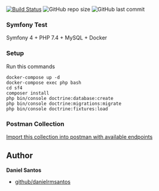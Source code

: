[![Build Status](https://travis-ci.com/danielrmsantos/symfony_test.svg?branch=master)](https://travis-ci.com/danielrmsantos/symfony_test)
![GitHub repo size](https://img.shields.io/github/repo-size/danielrmsantos/symfony_test)
![GitHub last commit](https://img.shields.io/github/last-commit/danielrmsantos/symfony_test)
### Symfony Test
Symfony 4 + PHP 7.4 + MySQL + Docker

### Setup
Run this commands
```
docker-compose up -d
docker-compose exec php bash
cd sf4
composer install
php bin/console doctrine:database:create
php bin/console doctrine:migrations:migrate
php bin/console doctrine:fixtures:load
```

### Postman Collection
[Import this collection into postman with available endpoints](symfony_test.postman_collection.json)

## Author

**Daniel Santos**

* [github/danielrmsantos](https://github.com/danielrmsantos)
